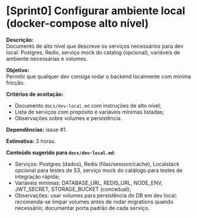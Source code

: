 # [Sprint0] Configurar ambiente local (docker-compose alto nível)

**Descrição:**  
Documento de alto nível que descreve os serviços necessários para dev local: Postgres, Redis, serviço mock do catalog (opcional), variáveis de ambiente necessárias e volumes.

**Objetivo:**  
Permitir que qualquer dev consiga rodar o backend localmente com mínima fricção.

**Critérios de aceitação:**  
- Documento `docs/dev-local.md` com instruções de alto nível;  
- Lista de serviços com propósito e variáveis mínimas listadas;  
- Observações sobre volumes e persistência.

**Dependências:** issue #1.

**Estimativa:** 3 horas.

**Conteúdo sugerido para `docs/dev-local.md`:**  
- Serviços: Postgres (dados), Redis (filas/session/cache), Localstack opcional para testes de S3, serviço mock do catálogo para testes de integração rápida;  
- Variáveis mínimas: DATABASE_URL, REDIS_URL, NODE_ENV, JWT_SECRET, STORAGE_BUCKET (conceitual);  
- Observações: usar volumes para persistência do DB em dev local; recomenda-se limpar volumes antes de rodar migrations quando necessário; documentar porta padrão de cada serviço.  
